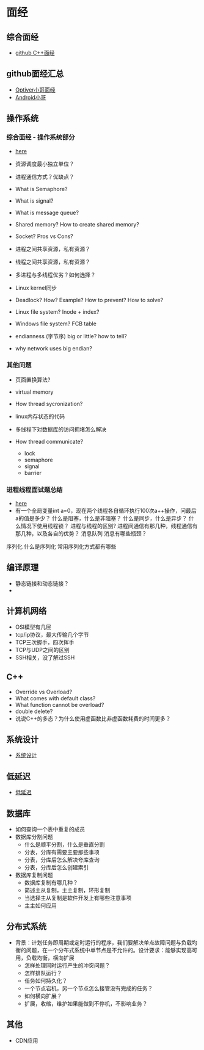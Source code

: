 # 面经

## 综合面经
- [github C++面经](https://github.com/huihut/interview)


## github面经汇总
- [Optiver小哥面经](https://github.com/conanhujinming/tips_for_interview/blob/master/README-zh_CN.md)
- [Android小哥](https://github.com/274942954/AndroidCollection)

## 操作系统
### 综合面经 - 操作系统部分
- [here](https://github.com/huihut/interview#-%E6%93%8D%E4%BD%9C%E7%B3%BB%E7%BB%9F)
- 资源调度最小独立单位？
- 进程通信方式？优缺点？
- What is Semaphore?
- What is signal?
- What is message queue?
- Shared memory? How to create shared memory?
- Socket? Pros vs Cons?
- 进程之间共享资源，私有资源？
- 线程之间共享资源，私有资源？
- 多进程与多线程优劣？如何选择？

- Linux kernel同步

- Deadlock? How? Example? How to prevent? How to solve?

- Linux file system? Inode + index?
- Windows file system? FCB table

- endianness (字节序) big or little? how to tell? 
- why network uses big endian?

### 其他问题
- 页面置换算法?
- virtual memory
- How thread sycronization?
- linux内存状态的代码
- 多线程下对数据库的访问拥堵怎么解决

- How thread communicate?
 	- lock
 	- semaphore
 	- signal
 	- barrier

### 进程线程面试题总结
 - [here](https://blog.csdn.net/wujiafei_njgcxy/article/details/77098977)
 - 有一个全局变量int a=0，现在两个线程各自循环执行100次a++操作，问最后a的值是多少？
什么是阻塞，什么是非阻塞？
什么是同步，什么是异步？
什么情况下使用线程锁？
进程与线程的区别?
进程间通信有那几种，线程通信有那几种，以及各自的优势？
消息队列
消息有哪些瓶颈？

序列化
什么是序列化
常用序列化方式都有哪些

## 编译原理
- 静态链接和动态链接？
- 
## 计算机网络
- OSI模型有几层
- tcp/ip协议，最大传输几个字节
- TCP三次握手，四次挥手
- TCP与UDP之间的区别
- SSH相关，没了解过SSH


## C++
- Override vs Overload?
- What comes with default class?
- What function cannot be overload?
- double delete?
- 说说C++的多态？为什么使用虚函数比非虚函数耗费的时间更多？


## 系统设计
- [系统设计](https://github.com/donnemartin/system-design-primer/blob/master/README-zh-Hans.md)

## 低延迟
- [低延迟](https://www.zhihu.com/question/23185359)

## 数据库
- 如何查询一个表中重复的成员
- 数据库分割问题
  - 什么是顺平分割，什么是垂直分割
  - 分表，分库有需要主要那些事项
  - 分表，分库后怎么解决夸库查询
  - 分表，分库后怎么创建索引
- 数据库复制问题
  - 数据库复制有哪几种？
  - 简述主从复制，主主复制，环形复制
  - 当选择主从复制是软件开发上有哪些注意事项
  - 主主如何应用

## 分布式系统
- 背景：计划任务即周期或定时运行的程序，我们要解决单点故障问题与负载均衡的问题，在一个分布式系统中单节点是不允许的。设计要求：能够实现高可用，负载均衡，横向扩展
    - 怎样处理同时运行产生的冲突问题？
    - 怎样排队运行？
    - 任务如何持久化？
    - 一个节点宕机，另一个节点怎么接管没有完成的任务？
    - 如何横向扩展？
    - 扩展，收缩，维护如果能做到不停机，不影响业务？
    
## 其他
- CDN应用
